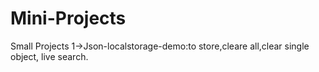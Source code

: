 # Mini-Projects

Small Projects 
1->Json-localstorage-demo:to store,cleare all,clear single object, live search.
